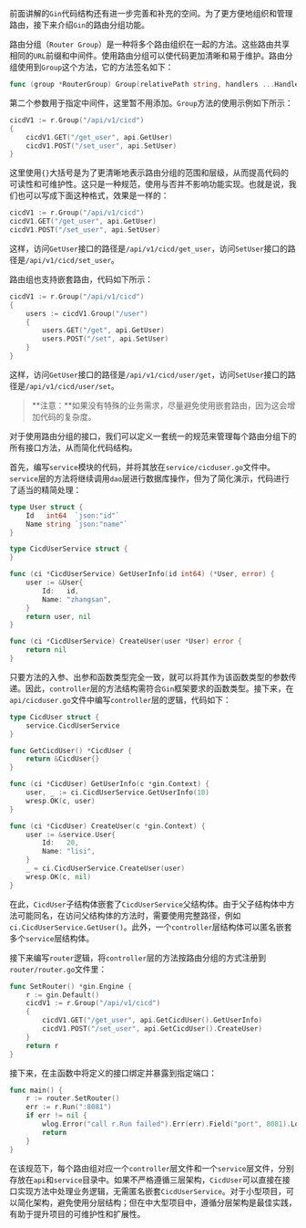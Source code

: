 前面讲解的`Gin`代码结构还有进一步完善和补充的空间。为了更方便地组织和管理路由，接下来介绍`Gin`的路由分组功能。

路由分组（`Router Group`）是一种将多个路由组织在一起的方法。这些路由共享相同的`URL`前缀和中间件。使用路由分组可以使代码更加清晰和易于维护。路由分组使用到`Group`这个方法，它的方法签名如下：

```go
func (group *RouterGroup) Group(relativePath string, handlers ...HandlerFunc) *RouterGroup
```

第二个参数用于指定中间件，这里暂不用添加。`Group`方法的使用示例如下所示：

```go
cicdV1 := r.Group("/api/v1/cicd")
{
	cicdV1.GET("/get_user", api.GetUser)
	cicdV1.POST("/set_user", api.SetUser)
}
```

这里使用`{}`大括号是为了更清晰地表示路由分组的范围和层级，从而提高代码的可读性和可维护性。这只是一种规范，使用与否并不影响功能实现。也就是说，我们也可以写成下面这种格式，效果是一样的：

```go
cicdV1 := r.Group("/api/v1/cicd")
cicdV1.GET("/get_user", api.GetUser)
cicdV1.POST("/set_user", api.SetUser)
```

这样，访问`GetUser`接口的路径是`/api/v1/cicd/get_user`，访问`SetUser`接口的路径是`/api/v1/cicd/set_user`。

路由组也支持嵌套路由，代码如下所示：

```go
cicdV1 := r.Group("/api/v1/cicd")
{
	users := cicdV1.Group("/user")
	{
		users.GET("/get", api.GetUser)
		users.POST("/set", api.SetUser)
	}
}
```

这样，访问`GetUser`接口的路径是`/api/v1/cicd/user/get`，访问`SetUser`接口的路径是`/api/v1/cicd/user/set`。

> **注意：**如果没有特殊的业务需求，尽量避免使用嵌套路由，因为这会增加代码的复杂度。

对于使用路由分组的接口，我们可以定义一套统一的规范来管理每个路由分组下的所有接口方法，从而简化代码结构。

首先，编写`service`模块的代码，并将其放在`service/cicduser.go`文件中。`service`层的方法将继续调用`dao`层进行数据库操作，但为了简化演示，代码进行了适当的精简处理：

```go
type User struct {
	Id   int64  `json:"id"`
	Name string `json:"name"`
}

type CicdUserService struct {
}

func (ci *CicdUserService) GetUserInfo(id int64) (*User, error) {
	user := &User{
		Id:   id,
		Name: "zhangsan",
	}
	return user, nil
}

func (ci *CicdUserService) CreateUser(user *User) error {
	return nil
}
```

只要方法的入参、出参和函数类型完全一致，就可以将其作为该函数类型的参数传递。因此，`controller`层的方法结构需符合`Gin`框架要求的函数类型。接下来，在`api/cicduser.go`文件中编写`controller`层的逻辑，代码如下：

```go
type CicdUser struct {
	service.CicdUserService
}

func GetCicdUser() *CicdUser {
	return &CicdUser{}
}

func (ci *CicdUser) GetUserInfo(c *gin.Context) {
	user, _ := ci.CicdUserService.GetUserInfo(10)
	wresp.OK(c, user)
}

func (ci *CicdUser) CreateUser(c *gin.Context) {
	user := &service.User{
        Id:   20,
        Name: "lisi",
    }
	_ = ci.CicdUserService.CreateUser(user)
	wresp.OK(c, nil)
}
```

在此，`CicdUser`子结构体嵌套了`CicdUserService`父结构体。由于父子结构体中方法可能同名，在访问父结构体的方法时，需要使用完整路径，例如`ci.CicdUserService.GetUser()`。此外，一个`controller`层结构体可以匿名嵌套多个`service`层结构体。

接下来编写`router`逻辑，将`controller`层的方法按路由分组的方式注册到`router/router.go`文件里：

```go
func SetRouter() *gin.Engine {
	r := gin.Default()
	cicdV1 := r.Group("/api/v1/cicd")
	{
		cicdV1.GET("/get_user", api.GetCicdUser().GetUserInfo)
		cicdV1.POST("/set_user", api.GetCicdUser().CreateUser)
	}
	return r
}
```

接下来，在主函数中将定义的接口绑定并暴露到指定端口：

```go
func main() {
	r := router.SetRouter()
	err := r.Run(":8081")
	if err != nil {
		wlog.Error("call r.Run failed").Err(err).Field("port", 8081).Log()
		return
	}
}
```

在该规范下，每个路由组对应一个`controller`层文件和一个`service`层文件，分别存放在`api`和`service`目录中。如果不严格遵循三层架构，`CicdUser`可以直接在接口实现方法中处理业务逻辑，无需匿名嵌套`CicdUserService`。对于小型项目，可以简化架构，避免使用分层结构；但在中大型项目中，遵循分层架构是最佳实践，有助于提升项目的可维护性和扩展性。

